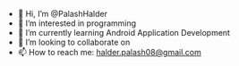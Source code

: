 - 👋 Hi, I’m @PalashHalder
- 👀 I’m interested in programming
- 🌱 I’m currently learning Android Application Development
- 💞️ I’m looking to collaborate on 
- 📫 How to reach me: halder.palash08@gmail.com

<!---
PalashHalder/PalashHalder is a ✨ special ✨ repository because its `README.md` (this file) appears on your GitHub profile.
You can click the Preview link to take a look at your changes.
--->
